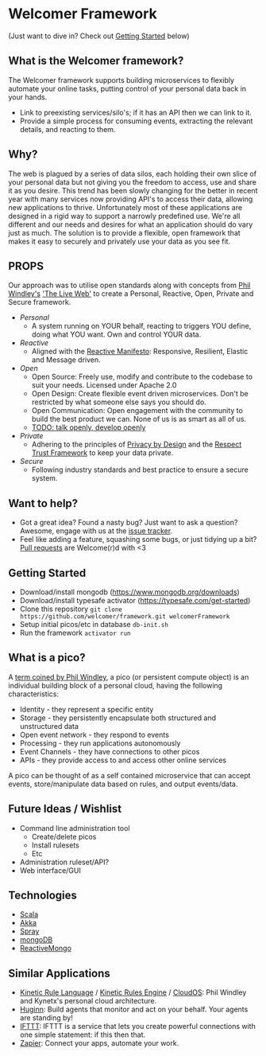 # Welcomer Framework

(Just want to dive in? Check out [Getting Started](#GettingStarted) below)

## What is the Welcomer framework?

The Welcomer framework supports building microservices to flexibly automate your online tasks, putting control of your personal data back in your hands.

* Link to preexisting services/silo's; if it has an API then we can link to it.
* Provide a simple process for consuming events, extracting the relevant details, and reacting to them.

## Why?

The web is plagued by a series of data silos, each holding their own slice of your personal data but not giving you the freedom to access, use and share it as you desire. This trend has been slowly changing for the better in recent year with many services now providing API's to access their data, allowing new applications  to thrive. Unfortunately most of these applications are designed in a rigid way to support a narrowly predefined use. We're all different and our needs and desires for what an application should do vary just as much. The solution is to provide a flexible, open framework that makes it easy to securely and privately use your data as you see fit.

## PROPS

Our approach was to utilise open standards along with concepts from [Phil Windley's](http://www.windley.com/) ['The Live Web'](http://smile.amazon.com/The-Live-Web-Event-Based-Connections/dp/1133686680) to create a Personal, Reactive, Open, Private and Secure framework.

* *Personal*
  * A system running on YOUR behalf, reacting to triggers YOU define, doing what YOU want. Own and control YOUR data.
* *Reactive*
  * Aligned with the [Reactive Manifesto](http://www.reactivemanifesto.org/): Responsive, Resilient, Elastic and Message driven.
* *Open*
  * Open Source: Freely use, modify and contribute to the codebase to suit your needs. Licensed under Apache 2.0
  * Open Design: Create flexible event driven microservices. Don't be restricted by what someone else says you should do.
  * Open Communication: Open engagement with the community to build the best product we can. None of us is as smart as all of us.
  * [TODO: talk openly, develop openly](http://todogroup.org/about/)
* *Private*
  * Adhering to the principles of [Privacy by Design](http://en.wikipedia.org/wiki/Privacy_by_design) and the [Respect Trust Framework](https://www.respectnetwork.com/the-respect-trust-framework/) to keep your data private.
* *Secure*
  * Following industry standards and best practice to ensure a secure system.

## Want to help?

* Got a great idea? Found a nasty bug? Just want to ask a question? Awesome, engage with us at the [issue tracker](https://github.com/welcomer/framework/issues).
* Feel like adding a feature, squashing some bugs, or just tidying up a bit? [Pull requests](https://github.com/welcomer/framework/pulls) are Welcome(r)d with <3

<a name="GettingStarted"></a>

## Getting Started

* Download/install mongodb (https://www.mongodb.org/downloads)
* Download/install typesafe activator (https://typesafe.com/get-started)
* Clone this repository `git clone https://github.com/welcomer/framework.git welcomerFramework`
* Setup initial picos/etc in database `db-init.sh`
* Run the framework `activator run`

## What is a pico?

A [term coined by Phil Windley](http://www.windley.com/archives/2013/10/fundamental_features_of_persistent_compute_objects.shtml), a pico (or persistent compute object) is an individual building block of a personal cloud, having the following characteristics:

* Identity - they represent a specific entity
* Storage - they persistently encapsulate both structured and unstructured data
* Open event network - they respond to events
* Processing - they run applications autonomously
* Event Channels - they have connections to other picos
* APIs - they provide access to and access other online services

A pico can be thought of as a self contained microservice that can accept events, store/manipulate data based on rules, and output events/data.

## Future Ideas / Wishlist

* Command line administration tool
  * Create/delete picos
  * Install rulesets
  * Etc
* Administration ruleset/API?
* Web interface/GUI

## Technologies

* [Scala](http://scala-lang.org/)
* [Akka](http://akka.io/)
* [Spray](http://spray.io/)
* [mongoDB](https://www.mongodb.org/)
* [ReactiveMongo](http://reactivemongo.org/)

## Similar Applications

* [Kinetic Rule Language](http://en.wikipedia.org/wiki/Kinetic_Rule_Language) / [Kinetic Rules Engine](https://github.com/kre/Kinetic-Rules-Engine) / [CloudOS](http://cloudos.me/): Phil Windley and Kynetx's personal cloud architecture.
* [Huginn](https://github.com/cantino/huginn): Build agents that monitor and act on your behalf. Your agents are standing by!
* [IFTTT](http://ifttt.com/): IFTTT is a service that lets you create powerful connections with one simple statement: if this then that.
* [Zapier](https://zapier.com/): Connect your apps, automate your work.
